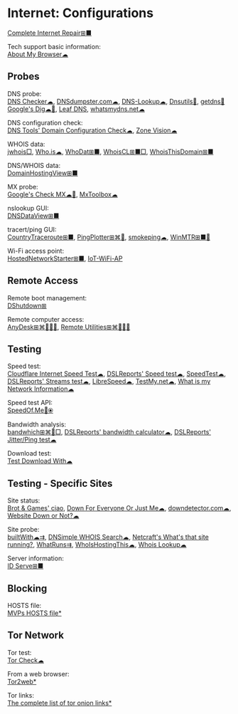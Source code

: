 # Internet: Configurations

[Complete Internet Repair⊞■](https://www.rizonesoft.com/downloads/complete-internet-repair/)

Tech support basic information:  
[About My Browser☁](https://aboutmybrowser.com/)

## Probes

DNS probe:  
[DNS Checker☁](https://dnschecker.org/),
[DNSdumpster.com☁](https://dnsdumpster.com/),
[DNS-Lookup☁](https://dns-lookup.com/),
[Dnsutils🐧](https://pkgs.org/download/dnsutils),
[getdns🔌](https://getdnsapi.net/)
[Google's Dig☁🧛](https://toolbox.googleapps.com/apps/dig/),
[Leaf DNS](http://leafdns.com/),
[whatsmydns.net☁](https://www.whatsmydns.net/)

DNS configuration check:  
[DNS Tools' Domain Configuration Check☁](http://webdnstools.com/dnstools/domain_check),
[Zone Vision☁](https://zone.vision/)

WHOIS data:  
[jwhois□](https://github.com/jonasob/jwhois),
[Who.is☁](https://who.is/),
[WhoDat⊞■](https://portableapps.com/apps/utilities/whodat-portable),
[WhoisCL⊞■□](https://www.nirsoft.net/utils/whoiscl.html),
[WhoisThisDomain⊞■](https://www.nirsoft.net/utils/whois_this_domain.html)

DNS/WHOIS data:  
[DomainHostingView⊞■](https://www.nirsoft.net/utils/domain_hosting_view.html)

MX probe:  
[Google's Check MX☁🧛](https://toolbox.googleapps.com/apps/checkmx/),
[MxToolbox☁](https://mxtoolbox.com/)

nslookup GUI:  
[DNSDataView⊞■](https://www.nirsoft.net/utils/dns_records_viewer.html)

tracert/ping GUI:  
[CountryTraceroute⊞■](https://www.nirsoft.net/utils/country_traceroute.html),
[PingPlotter⊞⌘🍎](https://www.pingplotter.com/),
[smokeping☁](https://www.dslreports.com/smokeping),
[WinMTR⊞■🐧](https://www.bitwizard.nl/mtr/)

Wi-Fi access point:  
[HostedNetworkStarter⊞■](https://www.nirsoft.net/utils/wifi_hotspot_starter.html),
[IoT-WiFi-AP](https://github.com/sdcampbell/IoT-WiFi-AP)

## Remote Access

Remote boot management:  
[DShutdown⊞](http://dimio.altervista.org/eng/#DShutdown)

Remote computer access:  
[AnyDesk⊞⌘🐧🍎🤖](https://anydesk.com/),
[Remote Utilities⊞⌘🐧🍎🤖](https://www.remoteutilities.com/)

## Testing

Speed test:  
[Cloudflare Internet Speed Test☁](https://speed.cloudflare.com/),
[DSLReports' Speed test☁](https://www.dslreports.com/speedtest),
[SpeedTest☁](https://www.speedtest.net/),
[DSLReports' Streams test☁](http://www.dslreports.com/tools/streamtest),
[LibreSpeed☁](https://librespeed.org/),
[TestMy.net☁](https://testmy.net/),
[What is my Network Information☁](https://webbrowsertools.com/network-information/)

Speed test API:  
[SpeedOf.Me🔌⦿](https://speedof.me/api.html)

Bandwidth analysis:  
[bandwhich⊞⌘🐧□](https://github.com/imsnif/bandwhich),
[DSLReports' bandwidth calculator☁](http://www.dslreports.com/calculator),
[DSLReports' Jitter/Ping test☁](https://www.dslreports.com/tools/pingtest)

Download test:  
[Test Download With☁](https://webbrowsertools.com/test-download-with/)

## Testing - Specific Sites

Site status:  
[Brot & Games' ciao](https://brotandgames.com/ciao/),
[Down For Everyone Or Just Me☁](https://downforeveryoneorjustme.com/),
[downdetector.com☁](https://downdetector.com/),
[Website Down or Not?☁](https://www.websiteplanet.com/webtools/down-or-not/)

Site probe:  
[builtWith☁⇉](https://builtwith.com/),
[DNSimple WHOIS Search☁](https://dnsimple.com/whois),
[Netcraft's What's that site running?](https://sitereport.netcraft.com/),
[WhatRuns⇉](https://www.whatruns.com/),
[WhoIsHostingThis☁](https://www.whoishostingthis.com/),
[Whois Lookup☁](https://whois.domaintools.com/)

Server information:  
[ID Serve⊞■](https://www.grc.com/id/idserve.htm)

## Blocking

HOSTS file:  
[MVPs HOSTS file*](https://winhelp2002.mvps.org/hosts.htm)

## Tor Network

Tor test:  
[Tor Check☁](https://check.torproject.org/)

From a web browser:  
[Tor2web*](https://www.tor2web.org/)

Tor links:  
[The complete list of tor onion links*](https://hiddenwikitor.net/)
